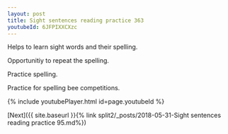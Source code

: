 ```yaml
---
layout: post
title: Sight sentences reading practice 363
youtubeId: 6JFPIXXCXzc
---
```

 
 
Helps to learn sight words and their spelling.

Opportunitiy to repeat the spelling. 

Practice spelling. 
 
Practice for spelling bee competitions. 
 
{% include youtubePlayer.html id=page.youtubeId %}
 
 

[Next]({{ site.baseurl }}{% link  split2/_posts/2018-05-31-Sight sentences reading practice 95.md%})
 

